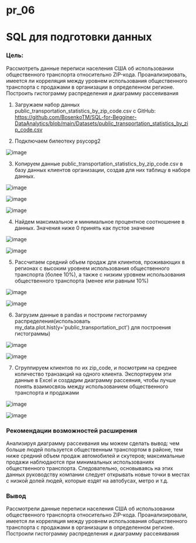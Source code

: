 # pr_06
# SQL для подготовки данных
### Цель:
Рассмотреть данные переписи населения США об использовании общественного транспорта относительно ZIP-кода.
Проанализировать, имеется ли корреляция между уровнем использования общественного транспорта с продажами в
организации в определенном регионе. Построить гистограмму распределения и диаграмму рассеяивания

1. Загружаем набор данных public_transportation_statistics_by_zip_code.csv с GitHub:
https://github.com/BosenkoTM/SQL-for-Begginer-DataAnalytics/blob/main/Datasets/public_transportation_statistics_by_zip_code.csv

2. Подключаем билеотеку psycopg2

![image](https://github.com/user-attachments/assets/ba379132-f54e-4b8a-8b1d-02cb356e4159)

3. Копируем данные public_transportation_statistics_by_zip_code.csv в базу данных клиентов организации, создав для них таблицу в наборе данных.

![image](https://github.com/user-attachments/assets/6c624335-b3d5-4b4e-997b-b8bb32c31844)

![image](https://github.com/user-attachments/assets/d4854d4f-12fc-4a90-8ac3-ebdc499628ce)

![image](https://github.com/user-attachments/assets/9c4a027b-90a8-4b34-a840-bb3d374bbd1f)

4. Найдем максимальное и минимальное процентное соотношение в данных. Значения ниже 0 принять как пустое значение

![image](https://github.com/user-attachments/assets/94d9fe98-a731-4c19-beca-5bae7ae13f26)

![image](https://github.com/user-attachments/assets/735e838e-2af5-4bf0-87ea-02ba13215a32)

5. Рассчитаем средний объем продаж для клиентов, проживающих в регионах с высоким уровнем использования общественного транспорта (более 10%), а также с низким уровнем использования общественного транспорта (менее или равным 10%)

![image](https://github.com/user-attachments/assets/6c377c6d-b3f9-4751-9d68-6814971c667a)

![image](https://github.com/user-attachments/assets/e2a35d09-5f27-4143-92ea-2807edaeb924)

6. Загрузим данные в pandas и построим гистограмму распределения(использовать my_data.plot.hist(y='public_transportation_pct') для построения гистограммы)

![image](https://github.com/user-attachments/assets/73154fe9-660a-4e16-9b95-64be5e302c16)

![image](https://github.com/user-attachments/assets/10ae8747-822d-43ae-8ad5-60863feebb59)

7. Сгруппируем клиентов по их zip_code, и посмотрим на среднее количество транзакций на одного клиента. Экспортируем эти данные в Excel и создадим диаграмму рассеяния, чтобы лучше понять взаимосвязь между использованием общественного транспорта и продажами

![image](https://github.com/user-attachments/assets/eaf302dd-504e-4cdd-ba58-d854c06a5359)

![image](https://github.com/user-attachments/assets/78020909-3206-48ea-a268-a82a768d61b3)

### Рекомендации возможностей расширения
Анализируя диаграмму рассеивания мы можем сделать вывод: чем больше людей пользуется общественным транспортом в районе, тем ниже средний объем продаж автомобилей и скутеров; максимальные продажи наблюдаются при минимальных использованиях общественного транспорта. Следовательно, основываясь на этих данных руководству компании следует открывать новые точки в местах с низкой долей людей, которые ездят на автобусах, метро и т.д.

### Вывод
Рассмотрели данные переписи населения США об использовании общественного транспорта относительно ZIP-кода.
Проанализировали, имеется ли корреляция между уровнем использования общественного транспорта с продажами в
организации в определенном регионе. Построили гистограмму распределения и диаграмму рассеяивания
